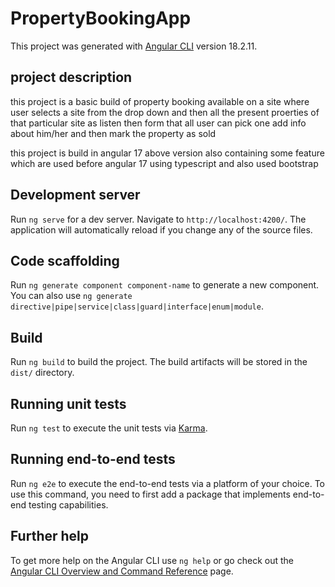 # PropertyBookingApp

This project was generated with [Angular CLI](https://github.com/angular/angular-cli) version 18.2.11.

## project description 

this project is a basic build of property booking available on a site where user selects a site from the drop down and then all the present proerties of that particular site as listen then form that all user can pick one add info about him/her and then mark the property as sold 

this project is build in angular 17 above version also containing some feature which are used before angular 17 using typescript and also used bootstrap 

## Development server

Run `ng serve` for a dev server. Navigate to `http://localhost:4200/`. The application will automatically reload if you change any of the source files.

## Code scaffolding

Run `ng generate component component-name` to generate a new component. You can also use `ng generate directive|pipe|service|class|guard|interface|enum|module`.

## Build

Run `ng build` to build the project. The build artifacts will be stored in the `dist/` directory.

## Running unit tests

Run `ng test` to execute the unit tests via [Karma](https://karma-runner.github.io).

## Running end-to-end tests

Run `ng e2e` to execute the end-to-end tests via a platform of your choice. To use this command, you need to first add a package that implements end-to-end testing capabilities.

## Further help

To get more help on the Angular CLI use `ng help` or go check out the [Angular CLI Overview and Command Reference](https://angular.dev/tools/cli) page.


